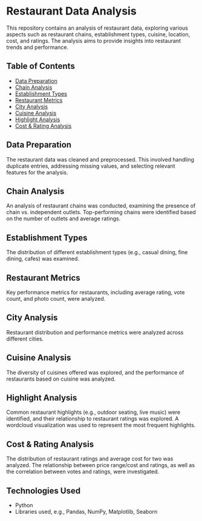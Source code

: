 # Restaurant Data Analysis

This repository contains an analysis of restaurant data, exploring various aspects such as restaurant chains, establishment types, cuisine, location, cost, and ratings.  The analysis aims to provide insights into restaurant trends and performance.

## Table of Contents

*   [Data Preparation](#data-preparation)
*   [Chain Analysis](#chain-analysis)
*   [Establishment Types](#establishment-types)
*   [Restaurant Metrics](#restaurant-metrics)
*   [City Analysis](#city-analysis)
*   [Cuisine Analysis](#cuisine-analysis)
*   [Highlight Analysis](#highlight-analysis)
*   [Cost & Rating Analysis](#cost--rating-analysis)

## Data Preparation

The restaurant data was cleaned and preprocessed. This involved handling duplicate entries, addressing missing values, and selecting relevant features for the analysis.

## Chain Analysis

An analysis of restaurant chains was conducted, examining the presence of chain vs. independent outlets.  Top-performing chains were identified based on the number of outlets and average ratings.

## Establishment Types

The distribution of different establishment types (e.g., casual dining, fine dining, cafes) was examined.

## Restaurant Metrics

Key performance metrics for restaurants, including average rating, vote count, and photo count, were analyzed.

## City Analysis

Restaurant distribution and performance metrics were analyzed across different cities.

## Cuisine Analysis

The diversity of cuisines offered was explored, and the performance of restaurants based on cuisine was analyzed.

## Highlight Analysis

Common restaurant highlights (e.g., outdoor seating, live music) were identified, and their relationship to restaurant ratings was explored. A wordcloud visualization was used to represent the most frequent highlights.

## Cost & Rating Analysis

The distribution of restaurant ratings and average cost for two was analyzed. The relationship between price range/cost and ratings, as well as the correlation between votes and ratings, were investigated.

## Technologies Used

*   Python
*   Libraries used, e.g., Pandas, NumPy, Matplotlib, Seaborn

